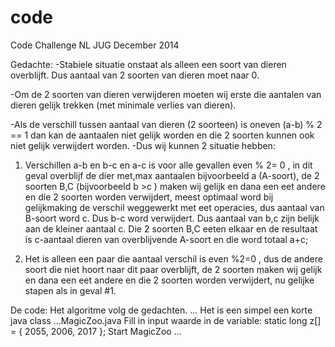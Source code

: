 code
====
Code Challenge NL JUG December 2014

Gedachte:
-Stabiele situatie onstaat als alleen een soort van dieren overblijft. Dus aantaal van 2 soorten van dieren moet naar 0.

-Om de 2 soorten van dieren verwijderen moeten wij erste die aantalen van dieren gelijk trekken (met minimale verlies van dieren).

-Als de verschill tussen aantaal van dieren (2 soorteen) is oneven (a-b) % 2 == 1 dan kan de aantaalen
niet gelijk worden en die 2 soorten kunnen ook niet gelijk verwijdert worden.
-Dus wij kunnen 2 situatie hebben:
  1. Verschillen a-b en b-c en a-c is voor alle gevallen even   % 2= 0 ,
    in dit geval overblijf de dier met,max aantaalen bijvoorbeeld a (A-soort),
    de 2 soorten B,C (bijvoorbeeld  b >c ) maken wij gelijk en dana een eet andere en die 2 soorten worden verwijdert,
    meest optimaal word bij gelijkmaking de verschil weggewerkt met eet operacies,
    dus aantaal van B-soort word c. Dus b-c word verwijdert. Dus aantaal van b,c zijn belijk aan de kleiner aantaal c. Die 2 soorten B,C eeten elkaar en de  resultaat is c-aantaal dieren van overblijvende A-soort en die word totaal a+c;
   
  2. Het is alleen een paar die aantaal verschil is even %2=0 ,
    dus de andere soort die niet hoort naar dit paar overblijft,
    de 2 soorten maken wij gelijk en dana een eet andere en die 2 soorten worden verwijdert, nu gelijke stapen als in geval #1.
   
De code:
Het algoritme volg de gedachten. ...
Het is een simpel een korte java class ...MagicZoo.java
Fill in input waarde in de variable:  static long z[] = { 2055, 2006, 2017 };
Start MagicZoo ...
    
    

